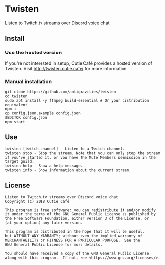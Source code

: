 # Twisten
Listen to Twitch.tv streams over Discord voice chat

## Install
### Use the hosted version
If you're not interested in setup, Cutie Café provides a hosted version of Twisten.
Visit http://twisten.cutie.cafe/ for more information.

### Manual installation
```
git clone https://github.com/antigravities/twisten
cd twisten
sudo apt install -y ffmpeg build-essential # Or your distribution equivalent
npm i
cp config.json.example config.json
$EDITOR config.json
npm start
```

## Use
```
twisten [twitch channel] - Listen to a Twitch channel.
twisten stop - Stop the stream. Note that you can only stop the stream if you've started it, or you have the Mute Members permission in the target guild.
twisten help - Show a help message.
twisten info - Show information about the current stream.
```

## License
```
Listen to Twitch.tv streams over Discord voice chat
Copyright (C) 2018 Cutie Café

This program is free software: you can redistribute it and/or modify
it under the terms of the GNU General Public License as published by
the Free Software Foundation, either version 3 of the License, or
(at your option) any later version.

This program is distributed in the hope that it will be useful,
but WITHOUT ANY WARRANTY; without even the implied warranty of
MERCHANTABILITY or FITNESS FOR A PARTICULAR PURPOSE.  See the
GNU General Public License for more details.

You should have received a copy of the GNU General Public License
along with this program.  If not, see <https://www.gnu.org/licenses/>.
```
